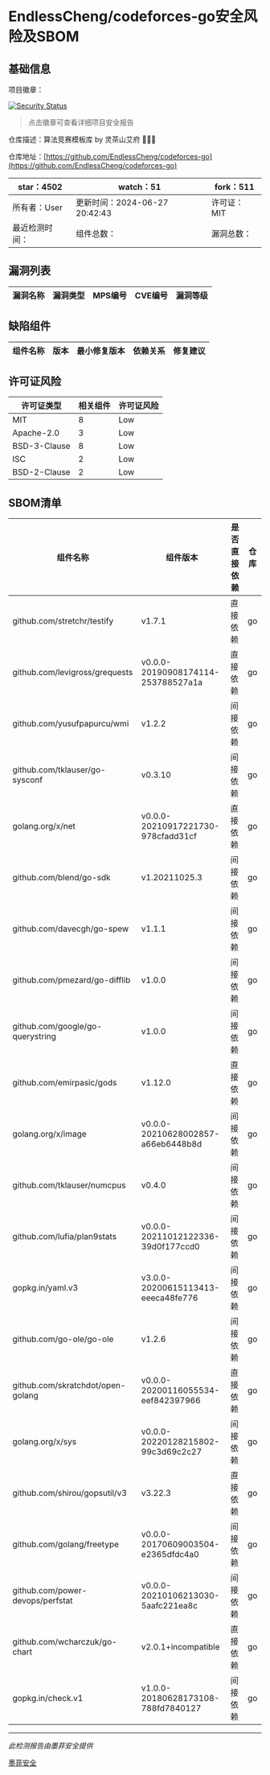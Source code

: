 # EndlessCheng/codeforces-go安全风险及SBOM

## 基础信息

项目徽章：

[![Security Status](https://www.murphysec.com/platform3/v31/badge/1806755889547284480.svg)](https://www.murphysec.com/console/report/1720507791650631680/1806755889547284480)

> 点击徽章可查看详细项目安全报告

仓库描述：算法竞赛模板库 by 灵茶山艾府 💭💡🎈

仓库地址：[https://github.com/EndlessCheng/codeforces-go](https://github.com/EndlessCheng/codeforces-go)

| star：4502 | watch：51 | fork：511 |
| ----------- | -------------- | ------------ |
| 所有者：User | 更新时间：2024-06-27 20:42:43 | 许可证：MIT |
| 最近检测时间： | 组件总数： | 漏洞总数： |




## 漏洞列表

| 漏洞名称 | 漏洞类型 | MPS编号 | CVE编号 | 漏洞等级 |
| ------- | ------ | ------- | ------ | ----- |





## 缺陷组件

| 组件名称 | 版本 | 最小修复版本 | 依赖关系 | 修复建议 |
| -------- | ---- | ------------ | -------- | -------- |





## 许可证风险

| 许可证类型 | 相关组件 | 许可证风险 |
| ---------- | -------- | ---------- |
|MIT|8|Low|
|Apache-2.0|3|Low|
|BSD-3-Clause|8|Low|
|ISC|2|Low|
|BSD-2-Clause|2|Low|




## SBOM清单

| 组件名称 | 组件版本 | 是否直接依赖 | 仓库 |
| -------- | -------- | ------------ | ---- |
|github.com/stretchr/testify|v1.7.1|直接依赖|go|
|github.com/levigross/grequests|v0.0.0-20190908174114-253788527a1a|直接依赖|go|
|github.com/yusufpapurcu/wmi|v1.2.2|间接依赖|go|
|github.com/tklauser/go-sysconf|v0.3.10|间接依赖|go|
|golang.org/x/net|v0.0.0-20210917221730-978cfadd31cf|直接依赖|go|
|github.com/blend/go-sdk|v1.20211025.3|间接依赖|go|
|github.com/davecgh/go-spew|v1.1.1|间接依赖|go|
|github.com/pmezard/go-difflib|v1.0.0|间接依赖|go|
|github.com/google/go-querystring|v1.0.0|间接依赖|go|
|github.com/emirpasic/gods|v1.12.0|直接依赖|go|
|golang.org/x/image|v0.0.0-20210628002857-a66eb6448b8d|间接依赖|go|
|github.com/tklauser/numcpus|v0.4.0|间接依赖|go|
|github.com/lufia/plan9stats|v0.0.0-20211012122336-39d0f177ccd0|间接依赖|go|
|gopkg.in/yaml.v3|v3.0.0-20200615113413-eeeca48fe776|间接依赖|go|
|github.com/go-ole/go-ole|v1.2.6|间接依赖|go|
|github.com/skratchdot/open-golang|v0.0.0-20200116055534-eef842397966|直接依赖|go|
|golang.org/x/sys|v0.0.0-20220128215802-99c3d69c2c27|间接依赖|go|
|github.com/shirou/gopsutil/v3|v3.22.3|直接依赖|go|
|github.com/golang/freetype|v0.0.0-20170609003504-e2365dfdc4a0|间接依赖|go|
|github.com/power-devops/perfstat|v0.0.0-20210106213030-5aafc221ea8c|间接依赖|go|
|github.com/wcharczuk/go-chart|v2.0.1+incompatible|直接依赖|go|
|gopkg.in/check.v1|v1.0.0-20180628173108-788fd7840127|间接依赖|go|


------

*此检测报告由墨菲安全提供*

[墨菲安全](www.murphysec.com)